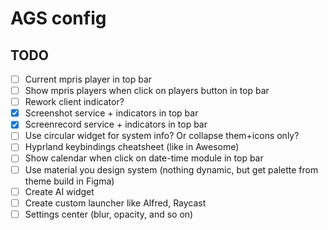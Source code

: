 # AGS config

## TODO

- [ ] Current mpris player in top bar
- [ ] Show mpris players when click on players button in top bar
- [ ] Rework client indicator?
- [x] Screenshot service + indicators in top bar
- [x] Screenrecord service + indicators in top bar
- [ ] Use circular widget for system info? Or collapse them+icons only?
- [ ] Hyprland keybindings cheatsheet (like in Awesome)
- [ ] Show calendar when click on date-time module in top bar
- [ ] Use material you design system (nothing dynamic, but get palette from theme build in Figma)
- [ ] Create AI widget
- [ ] Create custom launcher like Alfred, Raycast
- [ ] Settings center (blur, opacity, and so on)
